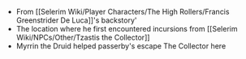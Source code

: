 - From [[Selerim Wiki/Player Characters/The High Rollers/Francis Greenstrider De Luca]]'s backstory'
- The location where he first encountered incursions from [[Selerim Wiki/NPCs/Other/Tzastis the Collector]]
- Myrrin the Druid helped passerby's escape The Collector here 